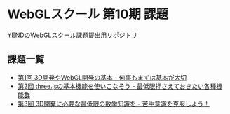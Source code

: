 # WebGLスクール 第10期 課題

[YEND](https://twitter.com/yend724)の[WebGLスクール](https://webgl.souhonzan.org/entry/?v=2387)課題提出用リポジトリ

## 課題一覧

- [第1回 3D開発やWebGL開発の基本 - 何事もまずは基本が大切](./src/01/README.md)
- [第2回 three.jsの基本機能を使いこなそう - 最低限押さえておきたい各種機能群](./src/02/README.md)
- [第3回 3D開発に必要な最低限の数学知識を - 苦手意識を克服しよう！](./src/03/README.md)
